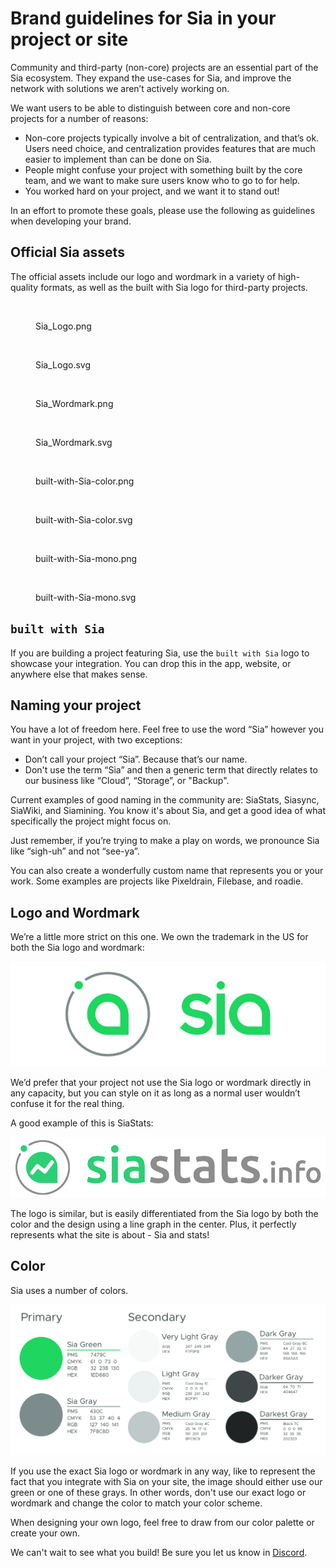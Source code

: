 # Brand guidelines for Sia in your project or site

Community and third-party (non-core) projects are an essential part of the Sia ecosystem. They expand the use-cases for Sia, and improve the network with solutions we aren’t actively working on.

We want users to be able to distinguish between core and non-core projects for a number of reasons:

* Non-core projects typically involve a bit of centralization, and that’s ok. Users need choice, and centralization provides features that are much easier to implement than can be done on Sia.
* People might confuse your project with something built by the core team, and we want to make sure users know who to go to for help.
* You worked hard on your project, and we want it to stand out!

In an effort to promote these goals, please use the following as guidelines when developing your brand.

## Official Sia assets

The official assets include our logo and wordmark in a variety of high-quality formats, as well as the built with Sia logo for third-party projects.

<div>

<figure><img src="https://sia.tech/assets/Sia_Logo.png" alt=""><figcaption><p>Sia_Logo.png</p></figcaption></figure>

 

<figure><img src="https://sia.tech/assets/Sia_Logo.svg" alt=""><figcaption><p>Sia_Logo.svg</p></figcaption></figure>

 

<figure><img src="https://sia.tech/assets/Sia_Wordmark.png" alt=""><figcaption><p>Sia_Wordmark.png</p></figcaption></figure>

 

<figure><img src="https://sia.tech/assets/Sia_Wordmark.svg" alt=""><figcaption><p>Sia_Wordmark.svg</p></figcaption></figure>

 

<figure><img src="https://sia.tech/assets/built-with-Sia-color.png" alt=""><figcaption><p>built-with-Sia-color.png</p></figcaption></figure>

 

<figure><img src="https://sia.tech/assets/built-with-Sia-color.svg" alt=""><figcaption><p>built-with-Sia-color.svg</p></figcaption></figure>

 

<figure><img src="https://sia.tech/assets/built-with-Sia-mono.png" alt=""><figcaption><p>built-with-Sia-mono.png</p></figcaption></figure>

 

<figure><img src="https://sia.tech/assets/built-with-Sia-mono.svg" alt=""><figcaption><p>built-with-Sia-mono.svg</p></figcaption></figure>

</div>

## `built with Sia`

If you are building a project featuring Sia, use the `built with Sia` logo to showcase your integration. You can drop this in the app, website, or anywhere else that makes sense.

## Naming your project

You have a lot of freedom here. Feel free to use the word “Sia” however you want in your project, with two exceptions:

* Don’t call your project “Sia”. Because that’s our name.
* Don't use the term “Sia” and then a generic term that directly relates to our business like “Cloud”, “Storage”, or "Backup".

Current examples of good naming in the community are: SiaStats, Siasync, SiaWiki, and Siamining. You know it's about Sia, and get a good idea of what specifically the project might focus on.

Just remember, if you’re trying to make a play on words, we pronounce Sia like “sigh-uh” and not “see-ya”.

You can also create a wonderfully custom name that represents you or your work. Some examples are projects like Pixeldrain, Filebase, and roadie.

## Logo and Wordmark

We’re a little more strict on this one. We own the trademark in the US for both the Sia logo and wordmark:

![](../.gitbook/assets/brand-2.png)

We’d prefer that your project not use the Sia logo or wordmark directly in any capacity, but you can style on it as long as a normal user wouldn’t confuse it for the real thing.

A good example of this is SiaStats:

![](../.gitbook/assets/brand-3.png)

The logo is similar, but is easily differentiated from the Sia logo by both the color and the design using a line graph in the center. Plus, it perfectly represents what the site is about - Sia and stats!

## Color

Sia uses a number of colors.

![](../.gitbook/assets/brand-4.png)

If you use the exact Sia logo or wordmark in any way, like to represent the fact that you integrate with Sia on your site, the image should either use our green or one of these grays. In other words, don't use our exact logo or wordmark and change the color to match your color scheme.

When designing your own logo, feel free to draw from our color palette or create your own.

We can't wait to see what you build! Be sure you let us know in [Discord](https://discord.gg/sia).
